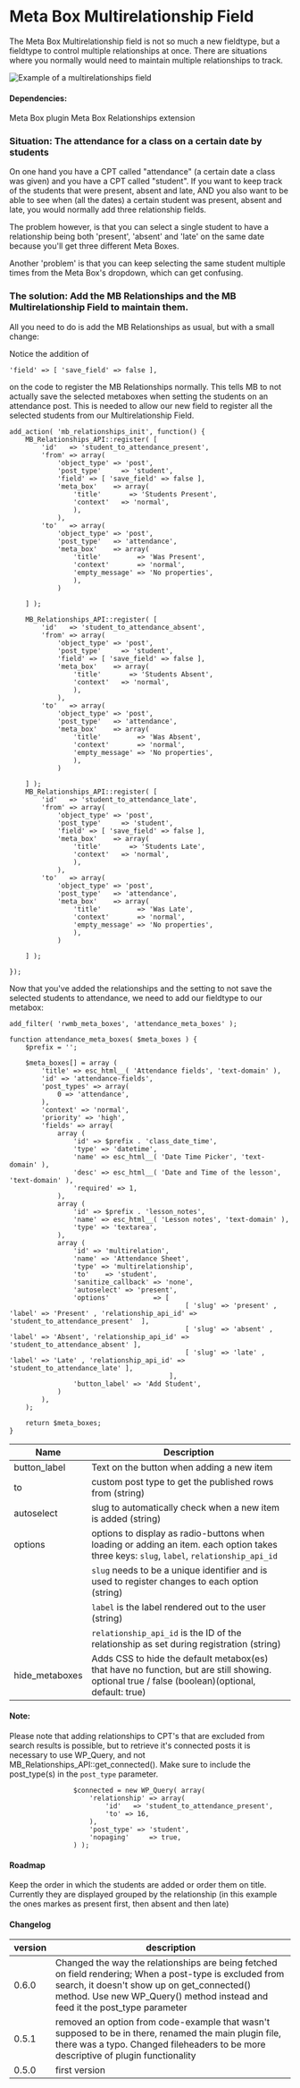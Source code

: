 
# Meta Box Multirelationship Field

The Meta Box Multirelationship field is not so much a new fieldtype, but a fieldtype to control multiple relationships at once. There are situations where you normally would need to maintain multiple relationships to track.

<img src="/docs/example.png" alt="Example of a multirelationships field"/>

#### Dependencies:

Meta Box plugin
Meta Box Relationships extension

### Situation: The attendance for a class on a certain date by students
On one hand you have a CPT called "attendance" (a certain date a class was given)  and you have a CPT called "student". If you want to keep track of the students that were present, absent and late, AND you also want to be able to see when (all the dates) a certain student was present, absent and late, you would normally add three relationship fields.

The problem however, is that you can select a single student to have a relationship being both 'present', 'absent' and 'late' on the same date because you'll get three different Meta Boxes.

Another 'problem' is that you can keep selecting the same student multiple times from the Meta Box's dropdown, which can get confusing.

### The solution: Add the MB Relationships and the MB Multirelationship Field to maintain them.
All you need to do is add the MB Relationships as usual, but with a small change:

Notice the addition of

	'field' => [ 'save_field' => false ],

on the code to register the MB Relationships normally. This tells MB to not actually save the selected metaboxes when setting the students on an attendance post. This is needed to allow our new field to register all the selected students from our Multirelationship Field.

    add_action( 'mb_relationships_init', function() {
	    MB_Relationships_API::register( [
	        'id'   => 'student_to_attendance_present',
	        'from' => array(
	            'object_type' => 'post',
	            'post_type'		=> 'student',
	            'field' => [ 'save_field' => false ],
	            'meta_box'    => array(
	                'title'       => 'Students Present',
	                'context'	=> 'normal',
	            	),
	        	),
	        'to'   => array(
	            'object_type' => 'post',
	            'post_type'   => 'attendance',
	            'meta_box'    => array(
	                'title'         => 'Was Present',
	                'context'       => 'normal',
	                'empty_message' => 'No properties',
	            	),
	        	)

	    ] );

	    MB_Relationships_API::register( [
	        'id'   => 'student_to_attendance_absent',
	        'from' => array(
	            'object_type' => 'post',
	            'post_type'		=> 'student',
	            'field' => [ 'save_field' => false ],
	            'meta_box'    => array(
	                'title'       => 'Students Absent',
	                'context'	=> 'normal',
	            	),
	        	),
	        'to'   => array(
	            'object_type' => 'post',
	            'post_type'   => 'attendance',
	            'meta_box'    => array(
	                'title'         => 'Was Absent',
	                'context'       => 'normal',
	                'empty_message' => 'No properties',
	            	),
	        	)

	    ] );
	    MB_Relationships_API::register( [
	        'id'   => 'student_to_attendance_late',
	        'from' => array(
	            'object_type' => 'post',
	            'post_type'		=> 'student',
	            'field' => [ 'save_field' => false ],
	            'meta_box'    => array(
	                'title'       => 'Students Late',
	                'context'	=> 'normal',
	            	),
	        	),
	        'to'   => array(
	            'object_type' => 'post',
	            'post_type'   => 'attendance',
	            'meta_box'    => array(
	                'title'         => 'Was Late',
	                'context'       => 'normal',
	                'empty_message' => 'No properties',
	            	),
	        	)

	    ] );

    });

Now that you've added the relationships and the setting to not save the selected students to attendance, we need to add our fieldtype to our metabox:


	add_filter( 'rwmb_meta_boxes', 'attendance_meta_boxes' );

	function attendance_meta_boxes( $meta_boxes ) {
		$prefix = '';

		$meta_boxes[] = array (
			'title' => esc_html__( 'Attendance fields', 'text-domain' ),
			'id' => 'attendance-fields',
			'post_types' => array(
				0 => 'attendance',
			),
			'context' => 'normal',
			'priority' => 'high',
			'fields' => array(
				array (
					'id' => $prefix . 'class_date_time',
					'type' => 'datetime',
					'name' => esc_html__( 'Date Time Picker', 'text-domain' ),
					'desc' => esc_html__( 'Date and Time of the lesson', 'text-domain' ),
					'required' => 1,
				),
				array (
					'id' => $prefix . 'lesson_notes',
					'name' => esc_html__( 'Lesson notes', 'text-domain' ),
					'type' => 'textarea',
				),
				array (
					'id' => 'multirelation',
					'name' => 'Attendance Sheet',
					'type' => 'multirelationship',
					'to'	=> 'student',
					'sanitize_callback' => 'none',
					'autoselect' => 'present',
	           		'options'			=> [
	           									[ 'slug' => 'present' , 'label' => 'Present' , 'relationship_api_id' => 'student_to_attendance_present'  ],
							               		[ 'slug' => 'absent' , 'label' => 'Absent', 'relationship_api_id' => 'student_to_attendance_absent' ],
	           									[ 'slug' => 'late' , 'label' => 'Late' , 'relationship_api_id' => 'student_to_attendance_late' ],
	           								],
					'button_label' => 'Add Student',
				)
			),
		);

		return $meta_boxes;
	}


| Name | Description |
|--|--|
| button_label | Text on the button when adding a new item|
| to | custom post type to get the published rows from (string) |
| autoselect | slug to automatically check when a new item is added (string) |
| options | options to display as radio-buttons when loading or adding an item. each option takes three keys: `slug`, `label`, `relationship_api_id` |
| | `slug` needs to be a unique identifier and is used to register changes to each option (string) |
| | `label` is the label rendered out to the user (string) |
| | `relationship_api_id` is the ID of the relationship as set during registration (string) |
| hide_metaboxes | Adds CSS to hide the default metabox(es) that have no function, but are still showing. optional true / false (boolean)(optional, default: true)

#### Note:
Please note that adding relationships to CPT's that are excluded from search results is possible, but to retrieve it's connected posts it is necessary to use WP_Query, and not MB_Relationships_API::get_connected().
Make sure to include the post_type(s) in the `post_type` parameter.

					$connected = new WP_Query( array(
					    'relationship' => array(
					        'id'   => 'student_to_attendance_present',
					        'to' => 16,
					    ),
					    'post_type' => 'student',
					    'nopaging'     => true,
					) );

#### Roadmap

Keep the order in which the students are added or order them on title. Currently they are displayed grouped by the relationship (in this example the ones markes as present first, then absent and then late)

#### Changelog

| version | description |
| -- | -- |
| 0.6.0 | Changed the way the relationships are being fetched on field rendering; When a post-type is excluded from search, it doesn't show up on get_connected() method. Use new WP_Query() method instead and feed it the post_type parameter |
| 0.5.1 | removed an option from code-example that wasn't supposed to be in there, renamed the main plugin file, there was a typo. Changed fileheaders to be more descriptive of plugin functionality
| 0.5.0 | first version